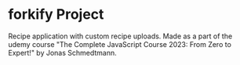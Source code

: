 # forkify Project

Recipe application with custom recipe uploads.
Made as a part of the udemy course "The Complete JavaScript Course 2023: From Zero to Expert!" by Jonas Schmedtmann.
